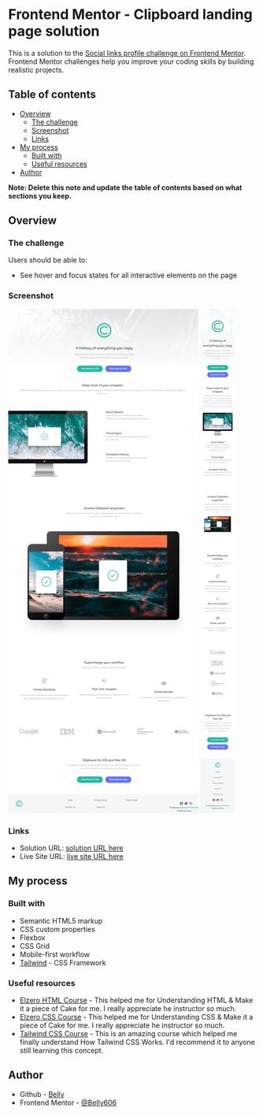 # Frontend Mentor - Clipboard landing page solution

This is a solution to the [Social links profile challenge on Frontend Mentor](https://www.frontendmentor.io/challenges/social-links-profile-UG32l9m6dQ). Frontend Mentor challenges help you improve your coding skills by building realistic projects.

## Table of contents

- [Overview](#overview)
  - [The challenge](#the-challenge)
  - [Screenshot](#screenshot)
  - [Links](#links)
- [My process](#my-process)
  - [Built with](#built-with)
  - [Useful resources](#useful-resources)
- [Author](#author)

**Note: Delete this note and update the table of contents based on what sections you keep.**

## Overview

### The challenge

Users should be able to:

- See hover and focus states for all interactive elements on the page

### Screenshot

![Desktop Solution](./design/Desktop-Screenshot.jpeg)
![Mobile Solution](./design/Mobile-Screenshot.jpeg)

### Links

- Solution URL: [solution URL here]([https://github.com/Belly606/social-links-profile](https://github.com/Belly606/Clipboard-landing-page))
- Live Site URL: [live site URL here]([https://belly606.github.io/social-links-profile](https://belly606.github.io/Clipboard-landing-page/)/)

## My process

### Built with

- Semantic HTML5 markup
- CSS custom properties
- Flexbox
- CSS Grid
- Mobile-first workflow
- [Tailwind](https://tailwindcss.com/) - CSS Framework

### Useful resources

- [Elzero HTML Course](https://elzero.org/study/html-2021-study-plan/) - This helped me for Understanding HTML & Make it a piece of Cake for me. I really appreciate he instructor so much.
- [Elzero CSS Course](https://elzero.org/study/css-2021-study-plan/) - This helped me for Understanding CSS & Make it a piece of Cake for me. I really appreciate he instructor so much.
- [Tailwind CSS Course](https://www.youtube.com/playlist?list=PLnD96kXp-_pMR9cBUmvsz_kIIt9bv2UIP) - This is an amazing course which helped me finally understand How Tailwind CSS Works. I'd recommend it to anyone still learning this concept.

## Author

- Github - [Belly](https://github.com/Belly606)
- Frontend Mentor - [@Belly606](https://www.frontendmentor.io/profile/Belly606)
